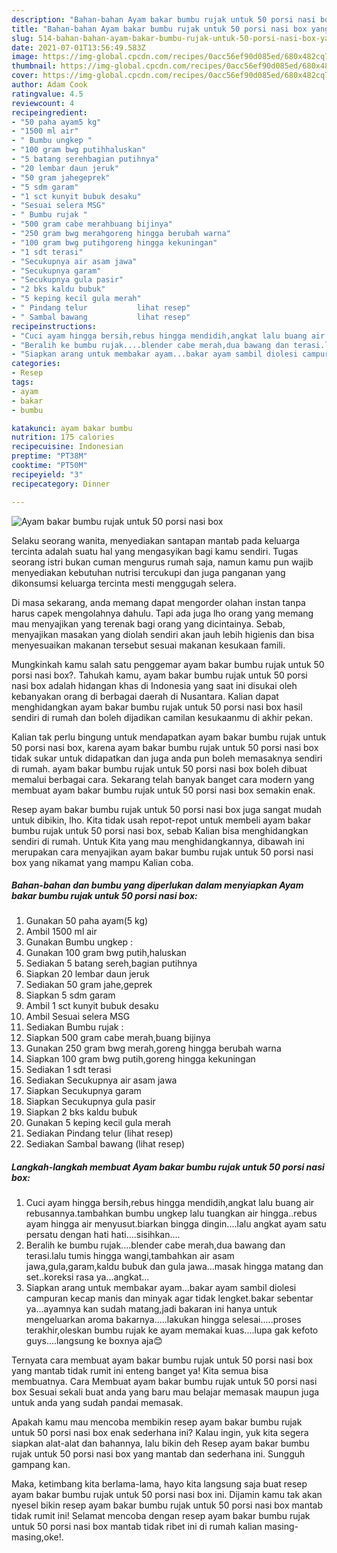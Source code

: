 ```yaml
---
description: "Bahan-bahan Ayam bakar bumbu rujak untuk 50 porsi nasi box yang lezat dan Mudah Dibuat"
title: "Bahan-bahan Ayam bakar bumbu rujak untuk 50 porsi nasi box yang lezat dan Mudah Dibuat"
slug: 514-bahan-bahan-ayam-bakar-bumbu-rujak-untuk-50-porsi-nasi-box-yang-lezat-dan-mudah-dibuat
date: 2021-07-01T13:56:49.583Z
image: https://img-global.cpcdn.com/recipes/0acc56ef90d085ed/680x482cq70/ayam-bakar-bumbu-rujak-untuk-50-porsi-nasi-box-foto-resep-utama.jpg
thumbnail: https://img-global.cpcdn.com/recipes/0acc56ef90d085ed/680x482cq70/ayam-bakar-bumbu-rujak-untuk-50-porsi-nasi-box-foto-resep-utama.jpg
cover: https://img-global.cpcdn.com/recipes/0acc56ef90d085ed/680x482cq70/ayam-bakar-bumbu-rujak-untuk-50-porsi-nasi-box-foto-resep-utama.jpg
author: Adam Cook
ratingvalue: 4.5
reviewcount: 4
recipeingredient:
- "50 paha ayam5 kg"
- "1500 ml air"
- " Bumbu ungkep "
- "100 gram bwg putihhaluskan"
- "5 batang serehbagian putihnya"
- "20 lembar daun jeruk"
- "50 gram jahegeprek"
- "5 sdm garam"
- "1 sct kunyit bubuk desaku"
- "Sesuai selera MSG"
- " Bumbu rujak "
- "500 gram cabe merahbuang bijinya"
- "250 gram bwg merahgoreng hingga berubah warna"
- "100 gram bwg putihgoreng hingga kekuningan"
- "1 sdt terasi"
- "Secukupnya air asam jawa"
- "Secukupnya garam"
- "Secukupnya gula pasir"
- "2 bks kaldu bubuk"
- "5 keping kecil gula merah"
- " Pindang telur           lihat resep"
- " Sambal bawang           lihat resep"
recipeinstructions:
- "Cuci ayam hingga bersih,rebus hingga mendidih,angkat lalu buang air rebusannya.tambahkan bumbu ungkep lalu tuangkan air hingga..rebus ayam hingga air menyusut.biarkan bingga dingin....lalu angkat ayam satu persatu dengan hati hati....sisihkan...."
- "Beralih ke bumbu rujak....blender cabe merah,dua bawang dan terasi.lalu tumis hingga wangi,tambahkan air asam jawa,gula,garam,kaldu bubuk dan gula jawa...masak hingga matang dan set..koreksi rasa ya...angkat..."
- "Siapkan arang untuk membakar ayam...bakar ayam sambil diolesi campuran kecap manis dan minyak agar tidak lengket.bakar sebentar ya...ayamnya kan sudah matang,jadi bakaran ini hanya untuk mengeluarkan aroma bakarnya.....lakukan hingga selesai.....proses terakhir,oleskan bumbu rujak ke ayam memakai kuas....lupa gak kefoto guys....langsung ke boxnya aja😊"
categories:
- Resep
tags:
- ayam
- bakar
- bumbu

katakunci: ayam bakar bumbu 
nutrition: 175 calories
recipecuisine: Indonesian
preptime: "PT38M"
cooktime: "PT50M"
recipeyield: "3"
recipecategory: Dinner

---
```



![Ayam bakar bumbu rujak untuk 50 porsi nasi box](https://img-global.cpcdn.com/recipes/0acc56ef90d085ed/680x482cq70/ayam-bakar-bumbu-rujak-untuk-50-porsi-nasi-box-foto-resep-utama.jpg)

Selaku seorang wanita, menyediakan santapan mantab pada keluarga tercinta adalah suatu hal yang mengasyikan bagi kamu sendiri. Tugas seorang istri bukan cuman mengurus rumah saja, namun kamu pun wajib menyediakan kebutuhan nutrisi tercukupi dan juga panganan yang dikonsumsi keluarga tercinta mesti menggugah selera.

Di masa  sekarang, anda memang dapat mengorder olahan instan tanpa harus capek mengolahnya dahulu. Tapi ada juga lho orang yang memang mau menyajikan yang terenak bagi orang yang dicintainya. Sebab, menyajikan masakan yang diolah sendiri akan jauh lebih higienis dan bisa menyesuaikan makanan tersebut sesuai makanan kesukaan famili. 



Mungkinkah kamu salah satu penggemar ayam bakar bumbu rujak untuk 50 porsi nasi box?. Tahukah kamu, ayam bakar bumbu rujak untuk 50 porsi nasi box adalah hidangan khas di Indonesia yang saat ini disukai oleh kebanyakan orang di berbagai daerah di Nusantara. Kalian dapat menghidangkan ayam bakar bumbu rujak untuk 50 porsi nasi box hasil sendiri di rumah dan boleh dijadikan camilan kesukaanmu di akhir pekan.

Kalian tak perlu bingung untuk mendapatkan ayam bakar bumbu rujak untuk 50 porsi nasi box, karena ayam bakar bumbu rujak untuk 50 porsi nasi box tidak sukar untuk didapatkan dan juga anda pun boleh memasaknya sendiri di rumah. ayam bakar bumbu rujak untuk 50 porsi nasi box boleh dibuat memalui berbagai cara. Sekarang telah banyak banget cara modern yang membuat ayam bakar bumbu rujak untuk 50 porsi nasi box semakin enak.

Resep ayam bakar bumbu rujak untuk 50 porsi nasi box juga sangat mudah untuk dibikin, lho. Kita tidak usah repot-repot untuk membeli ayam bakar bumbu rujak untuk 50 porsi nasi box, sebab Kalian bisa menghidangkan sendiri di rumah. Untuk Kita yang mau menghidangkannya, dibawah ini merupakan cara menyajikan ayam bakar bumbu rujak untuk 50 porsi nasi box yang nikamat yang mampu Kalian coba.

<!--inarticleads1-->

##### Bahan-bahan dan bumbu yang diperlukan dalam menyiapkan Ayam bakar bumbu rujak untuk 50 porsi nasi box:

1. Gunakan 50 paha ayam(5 kg)
1. Ambil 1500 ml air
1. Gunakan  Bumbu ungkep :
1. Gunakan 100 gram bwg putih,haluskan
1. Sediakan 5 batang sereh,bagian putihnya
1. Siapkan 20 lembar daun jeruk
1. Sediakan 50 gram jahe,geprek
1. Siapkan 5 sdm garam
1. Ambil 1 sct kunyit bubuk desaku
1. Ambil Sesuai selera MSG
1. Sediakan  Bumbu rujak :
1. Siapkan 500 gram cabe merah,buang bijinya
1. Gunakan 250 gram bwg merah,goreng hingga berubah warna
1. Siapkan 100 gram bwg putih,goreng hingga kekuningan
1. Sediakan 1 sdt terasi
1. Sediakan Secukupnya air asam jawa
1. Siapkan Secukupnya garam
1. Siapkan Secukupnya gula pasir
1. Siapkan 2 bks kaldu bubuk
1. Gunakan 5 keping kecil gula merah
1. Sediakan  Pindang telur           (lihat resep)
1. Sediakan  Sambal bawang           (lihat resep)




<!--inarticleads2-->

##### Langkah-langkah membuat Ayam bakar bumbu rujak untuk 50 porsi nasi box:

1. Cuci ayam hingga bersih,rebus hingga mendidih,angkat lalu buang air rebusannya.tambahkan bumbu ungkep lalu tuangkan air hingga..rebus ayam hingga air menyusut.biarkan bingga dingin....lalu angkat ayam satu persatu dengan hati hati....sisihkan....
1. Beralih ke bumbu rujak....blender cabe merah,dua bawang dan terasi.lalu tumis hingga wangi,tambahkan air asam jawa,gula,garam,kaldu bubuk dan gula jawa...masak hingga matang dan set..koreksi rasa ya...angkat...
1. Siapkan arang untuk membakar ayam...bakar ayam sambil diolesi campuran kecap manis dan minyak agar tidak lengket.bakar sebentar ya...ayamnya kan sudah matang,jadi bakaran ini hanya untuk mengeluarkan aroma bakarnya.....lakukan hingga selesai.....proses terakhir,oleskan bumbu rujak ke ayam memakai kuas....lupa gak kefoto guys....langsung ke boxnya aja😊




Ternyata cara membuat ayam bakar bumbu rujak untuk 50 porsi nasi box yang mantab tidak rumit ini enteng banget ya! Kita semua bisa membuatnya. Cara Membuat ayam bakar bumbu rujak untuk 50 porsi nasi box Sesuai sekali buat anda yang baru mau belajar memasak maupun juga untuk anda yang sudah pandai memasak.

Apakah kamu mau mencoba membikin resep ayam bakar bumbu rujak untuk 50 porsi nasi box enak sederhana ini? Kalau ingin, yuk kita segera siapkan alat-alat dan bahannya, lalu bikin deh Resep ayam bakar bumbu rujak untuk 50 porsi nasi box yang mantab dan sederhana ini. Sungguh gampang kan. 

Maka, ketimbang kita berlama-lama, hayo kita langsung saja buat resep ayam bakar bumbu rujak untuk 50 porsi nasi box ini. Dijamin kamu tak akan nyesel bikin resep ayam bakar bumbu rujak untuk 50 porsi nasi box mantab tidak rumit ini! Selamat mencoba dengan resep ayam bakar bumbu rujak untuk 50 porsi nasi box mantab tidak ribet ini di rumah kalian masing-masing,oke!.

